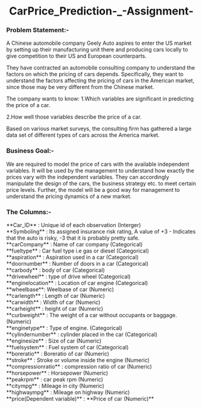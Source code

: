 <h1 align="center"> CarPrice_Prediction-_-Assignment-</ h1>

<h3>Problem Statement:-</h3>

A Chinese automobile company Geely Auto aspires to enter the US market by setting up their manufacturing unit there and producing cars locally to give competition to their US and European counterparts.

They have contracted an automobile consulting company to understand the factors on which the pricing of cars depends. Specifically, they want to understand the factors affecting the pricing of cars in the American market, since those may be very different from the Chinese market.

The company wants to know:
1.Which variables are significant in predicting the price of a car.

2.How well those variables describe the price of a car.

Based on various market surveys, the consulting firm has gathered a large data set of different types of cars across the America market.



<h3>Business Goal:-</h3>

We are required to model the price of cars with the available independent variables. It will be used by the management to understand how exactly the prices vary with the independent variables. They can accordingly manipulate the design of the cars, the business strategy etc. to meet certain price levels. Further, the model will be a good way for management to understand the pricing dynamics of a new market.

<h3>The Columns:-</h3>
**Car_ID** : Unique id of each observation (Interger)<br>
**Symboling** : Its assigned insurance risk rating, A value of +3 - Indicates that the auto is risky, -3 that it is probably pretty safe.<br>
**carCompany** : Name of car company (Categorical)<br>
**fueltype** : Car fuel type i.e gas or diesel (Categorical)<br>
**aspiration** : Aspiration used in a car (Categorical)<br>
**doornumber** : Number of doors in a car (Categorical)<br>
**carbody** : body of car (Categorical)<br>
**drivewheel** : type of drive wheel (Categorical)<br>
**enginelocation** : Location of car engine (Categorical)<br>
**wheelbase**: Weelbase of car (Numeric)<br>
**carlength** : Length of car (Numeric)<br>
**carwidth** : Width of car (Numeric)<br>
**carheight** : height of car (Numeric)<br>
**curbweight** : The weight of a car without occupants or baggage. (Numeric)<br>
**enginetype** : Type of engine. (Categorical)<br>
**cylindernumber** : cylinder placed in the car (Categorical)<br>
**enginesize** : Size of car (Numeric)<br>
**fuelsystem** : Fuel system of car (Categorical)<br>
**boreratio** : Boreratio of car (Numeric)<br>
**stroke** : Stroke or volume inside the engine (Numeric)<br>
**compressionratio** : compression ratio of car (Numeric)<br>
**horsepower** : Horsepower (Numeric)<br>
**peakrpm** : car peak rpm (Numeric)<br>
**citympg** : Mileage in city (Numeric)<br>
**highwaympg** : Mileage on highway (Numeric)<br>
**price(Dependent variable)** : **Price of car (Numeric)**<br>
